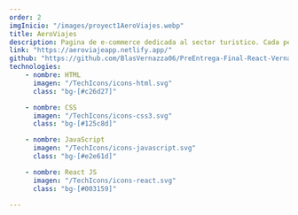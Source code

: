 ```yaml
---
order: 2
imgInicio: "/images/proyect1AeroViajes.webp"
title: AeroViajes
description: Pagina de e-commerce dedicada al sector turistico. Cada persona puede seleccionar sus viajes y distinguirlos por precio, cantidad, etc.
link: "https://aeroviajeapp.netlify.app/"
github: "https://github.com/BlasVernazza06/PreEntrega-Final-React-Vernazza.git"
technologies:
    - nombre: HTML
      imagen: "/TechIcons/icons-html.svg"
      class: "bg-[#c26d27]"

    - nombre: CSS
      imagen: "/TechIcons/icons-css3.svg"
      class: "bg-[#125c8d]"

    - nombre: JavaScript
      imagen: "/TechIcons/icons-javascript.svg"
      class: "bg-[#e2e61d]"

    - nombre: React JS
      imagen: "/TechIcons/icons-react.svg"
      class: "bg-[#003159]"

---
```

